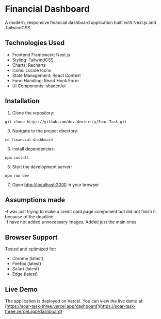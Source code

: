 # Financial Dashboard

A modern, responsive financial dashboard application built with Next.js and TailwindCSS. 

## Technologies Used

- Frontend Framework: Next.js
- Styling: TailwindCSS
- Charts: Recharts
- Icons: Lucide Icons
- State Management: React Context
- Form Handling: React Hook Form
- UI Components: shadcn/ui

## Installation

1. Clone the repository:
```
git clone https://github.com/dev-dexterity/Soar-Task.git
```

3. Navigate to the project directory:
```
cd financial-dashboard
```

3. Install dependencies:
```
npm install
```

5. Start the development server:
```
npm run dev
```

7. Open [http://localhost:3000](http://localhost:3000) in your browser


## Assumptions made
-I was just trying to make a credit card page component but did not finish it because of the deadline.  
-I have not added unnecessary images. Added just the main ones


## Browser Support

Tested and optimized for:
- Chrome (latest)
- Firefox (latest)
- Safari (latest)
- Edge (latest)

## Live Demo

The application is deployed on Vercel. You can view the live demo at: [https://soar-task-three.vercel.app/dashboard](https://soar-task-three.vercel.app/dashboard)
